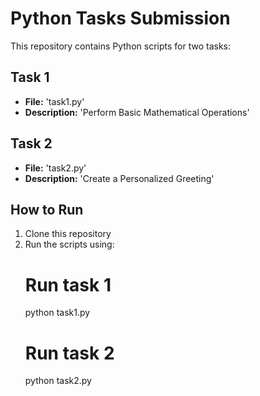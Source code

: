 # Python Tasks Submission
This repository contains Python scripts for two tasks:

## Task 1
- **File:** 'task1.py'
- **Description:** 'Perform Basic Mathematical Operations'

## Task 2
- **File:** 'task2.py'
- **Description:** 'Create a Personalized Greeting'

## How to Run
1. Clone this repository
2. Run the scripts using:
    # Run task 1
    python task1.py
    # Run task 2
    python task2.py
